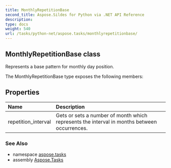 ```yaml
---
title: MonthlyRepetitionBase
second_title: Aspose.Sildes for Python via .NET API Reference
description: 
type: docs
weight: 540
url: /tasks/python-net/aspose.tasks/monthlyrepetitionbase/
---
```


## MonthlyRepetitionBase class

Represents a base pattern for monthly day position.

The MonthlyRepetitionBase type exposes the following members:
## Properties
| Name | Description |
| :- | :- |
|repetition_interval|Gets or sets a number of month which represents the interval in months between occurrences.|

### See Also

* namespace [aspose.tasks](/tasks/python-net/aspose.tasks/)
* assembly [Aspose.Tasks](/tasks/python-net/)

